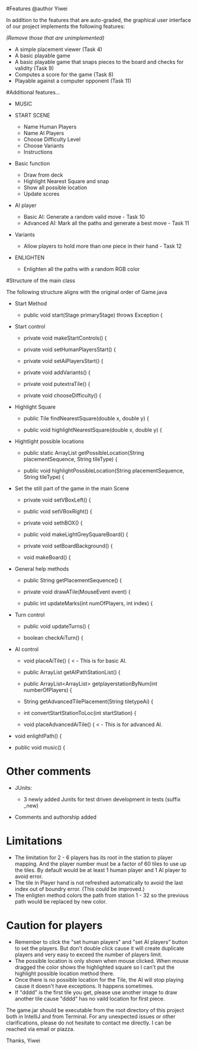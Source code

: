 #Features
@author Yiwei

In addition to the features that are auto-graded, the graphical user interface
of our project implements the following features:

*(Remove those that are unimplemented)*

 - A simple placement viewer (Task 4)
 - A basic playable game
 - A basic playable game that snaps pieces to the board and checks for validity (Task 9)
 - Computes a score for the game (Task 8)
 - Playable against a computer opponent (Task 11)

#Additional features...
- MUSIC

- START SCENE
	- Name Human Players
	- Name AI Players
	- Choose Difficulty Level
	- Choose Variants
	- Instructions

- Basic function
	- Draw from deck
	- Highlight Nearest Square and snap
	- Show all possible location
	- Update scores

- AI player
	- Basic AI: Generate a random valid move - Task 10
	- Advanced AI: Mark all the paths and generate a best move - Task 11

- Variants
	- Allow players to hold more than one piece in their hand - Task 12

- ENLIGHTEN
	- Enlighten all the paths with a random RGB color
	
#Structure of the main class


The following structure aligns with the original order of Game.java

- Start Method
    -	public void start(Stage primaryStage) throws Exception {

- Start control

    -   private void makeStartControls() {
        
    -    private void setHumanPlayersStart() {
        
    -    private void setAiPlayersStart() {
        
    -    private void addVariants() {
        
    -    private void putextraTile() {
        
    -    private void chooseDifficulty() {

- Highlight Square    
   
    -	public Tile findNearestSquare(double x, double y) {
        
    -	public void highlightNearestSquare(double x, double y) {

- Hightlight possible locations
	
    -	public static ArrayList<String> getPossibleLocation(String placementSequence, String tileType) {
        
    -    public void highlightPossibleLocation(String placementSequence, String tileType) {

- Set the still part of the game in the main Scene        
    -	private void setVBoxLeft() {
        
    -	public void setVBoxRight() {
        
    -	private void sethBOX() {
        
    -	public void makeLightGreySquareBoard() {
        
    -	private void setBoardBackground() {
        
    -	void makeBoard() {

- General help methods
	
    -	public String getPlacementSequence() {
        
    -	private void drawATile(MouseEvent event) {  
        
    -	public int updateMarks(int numOfPlayers, int index) {

- Turn control	
    -	public void updateTurns() {
        
    -	boolean checkAiTurn() {

- AI control
    -	void placeAiTile() { < - This is for basic AI.
        
    -	public ArrayList<Integer> getAIPathStationList() {
        
    -	public ArrayList<ArrayList<Integer>> getplayerstationByNum(int numberOfPlayers) {
        
    -	String getAdvancedTilePlacement(String tiletypeAi) {
        
    -	int convertStartStationToLoc(int startStation) {
        
    -	void placeAdvancedAiTile() { < - This is for advanced AI.
	
-	void enlightPath() {
	
-	public void music() {

# Other comments

- JUnits:
    - 3 newly added Junits for test driven development in tests (suffix _new)

- Comments and authorship added

# Limitations 

- The limitation for 2 - 6 players has its root in the station to player mapping. And the player 
number must be a factor of 60 tiles to use up the tiles. By default would be at least 1 human player and 1 AI player to avoid error.
- The tile in Player hand is not refreshed automatically to avoid the last index out of boundry error. (This could be improved.)
- The enligten method colors the path from station 1 - 32 so the previous path would be replaced by new color. 

# Caution for players
- Remember to click the "set human players" and "set AI players" button to set the players. But don't double click cause it will create duplicate players and very easy to exceed the number of players limit.
- The possible location is only shown when mouse clicked. When mouse dragged the color shows the highlighted square so I can't put the highlight possible location method there.
- Once there is no possible location for the Tile, the AI will stop playing cause it doesn't have exceptions. It happens sometimes.
- If "dddd" is the first tile you get, please use another image to draw another tile cause "dddd" has no vaild location for first piece.

The game.jar should be executable from the root directory of this project both in IntelliJ and from Terminal.
For any unexpected issues or other clarifications, please do not hesitate to contact me directly. I can be reached via email or piazza.

Thanks,
Yiwei

